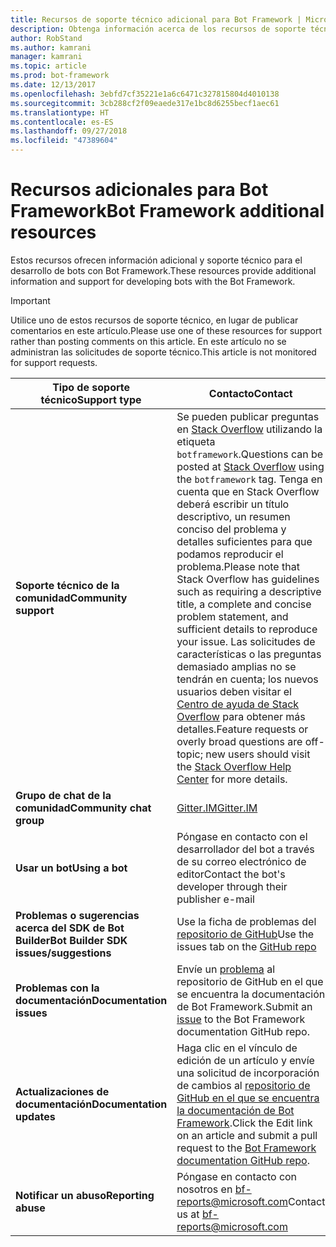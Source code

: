 ```yaml
---
title: Recursos de soporte técnico adicional para Bot Framework | Microsoft Docs
description: Obtenga información acerca de los recursos de soporte técnico adicional para Bot Framework.
author: RobStand
ms.author: kamrani
manager: kamrani
ms.topic: article
ms.prod: bot-framework
ms.date: 12/13/2017
ms.openlocfilehash: 3ebfd7cf35221e1a6c6471c327815804d4010138
ms.sourcegitcommit: 3cb288cf2f09eaede317e1bc8d6255becf1aec61
ms.translationtype: HT
ms.contentlocale: es-ES
ms.lasthandoff: 09/27/2018
ms.locfileid: "47389604"
---
```

# <a name="bot-framework-additional-resources"></a><span data-ttu-id="f15f3-103">Recursos adicionales para Bot Framework</span><span class="sxs-lookup"><span data-stu-id="f15f3-103">Bot Framework additional resources</span></span>

<span data-ttu-id="f15f3-104">Estos recursos ofrecen información adicional y soporte técnico para el desarrollo de bots con Bot Framework.</span><span class="sxs-lookup"><span data-stu-id="f15f3-104">These resources provide additional information and support for developing bots with the Bot Framework.</span></span>

> [!IMPORTANT]
> <span data-ttu-id="f15f3-105">Utilice uno de estos recursos de soporte técnico, en lugar de publicar comentarios en este artículo.</span><span class="sxs-lookup"><span data-stu-id="f15f3-105">Please use one of these resources for support rather than posting comments on this article.</span></span> <span data-ttu-id="f15f3-106">En este artículo no se administran las solicitudes de soporte técnico.</span><span class="sxs-lookup"><span data-stu-id="f15f3-106">This article is not monitored for support requests.</span></span>

|            <span data-ttu-id="f15f3-107"><strong>Tipo de soporte técnico</strong></span><span class="sxs-lookup"><span data-stu-id="f15f3-107"><strong>Support type</strong></span></span>            |                                                                                                                                                                                                                                     <span data-ttu-id="f15f3-108"><strong>Contacto</strong></span><span class="sxs-lookup"><span data-stu-id="f15f3-108"><strong>Contact</strong></span></span>                                                                                                                                                                                                                                      |
|-----------------------------------------------------|---------------------------------------------------------------------------------------------------------------------------------------------------------------------------------------------------------------------------------------------------------------------------------------------------------------------------------------------------------------------------------------------------------------------------------------------------------------------------------------------------|
|         <span data-ttu-id="f15f3-109"><strong>Soporte técnico de la comunidad</strong></span><span class="sxs-lookup"><span data-stu-id="f15f3-109"><strong>Community support</strong></span></span>          | <span data-ttu-id="f15f3-110">Se pueden publicar preguntas en [Stack Overflow](https://stackoverflow.com/questions/tagged/botframework) utilizando la etiqueta `botframework`.</span><span class="sxs-lookup"><span data-stu-id="f15f3-110">Questions can be posted at [Stack Overflow](https://stackoverflow.com/questions/tagged/botframework) using the `botframework` tag.</span></span> <span data-ttu-id="f15f3-111">Tenga en cuenta que en Stack Overflow deberá escribir un título descriptivo, un resumen conciso del problema y detalles suficientes para que podamos reproducir el problema.</span><span class="sxs-lookup"><span data-stu-id="f15f3-111">Please note that Stack Overflow has guidelines such as requiring a descriptive title, a complete and concise problem statement, and sufficient details to reproduce your issue.</span></span> <span data-ttu-id="f15f3-112">Las solicitudes de características o las preguntas demasiado amplias no se tendrán en cuenta; los nuevos usuarios deben visitar el [ Centro de ayuda de Stack Overflow](https://stackoverflow.com/help/how-to-ask) para obtener más detalles.</span><span class="sxs-lookup"><span data-stu-id="f15f3-112">Feature requests or overly broad questions are off-topic; new users should visit the [Stack Overflow Help Center](https://stackoverflow.com/help/how-to-ask) for more details.</span></span> |
|        <span data-ttu-id="f15f3-113"><strong>Grupo de chat de la comunidad</strong></span><span class="sxs-lookup"><span data-stu-id="f15f3-113"><strong>Community chat group</strong></span></span>        |                                                                                                                                                                                                                        [<span data-ttu-id="f15f3-114">Gitter.IM</span><span class="sxs-lookup"><span data-stu-id="f15f3-114">Gitter.IM</span></span>](https://gitter.im/Microsoft/BotBuilder)                                                                                                                                                                                                                        |
|            <span data-ttu-id="f15f3-115"><strong>Usar un bot</strong></span><span class="sxs-lookup"><span data-stu-id="f15f3-115"><strong>Using a bot</strong></span></span>             |                                                                                                                                                                                                                    <span data-ttu-id="f15f3-116">Póngase en contacto con el desarrollador del bot a través de su correo electrónico de editor</span><span class="sxs-lookup"><span data-stu-id="f15f3-116">Contact the bot's developer through their publisher e-mail</span></span>                                                                                                                                                                                                                     |
| <span data-ttu-id="f15f3-117"><strong>Problemas o sugerencias acerca del SDK de Bot Builder</strong></span><span class="sxs-lookup"><span data-stu-id="f15f3-117"><strong>Bot Builder SDK issues/suggestions</strong></span></span> |                                                                                                                                                                                           <span data-ttu-id="f15f3-118">Use la ficha de problemas del <a href="https://github.com/Microsoft/BotBuilder-v3/" target="_blank">repositorio de GitHub</a></span><span class="sxs-lookup"><span data-stu-id="f15f3-118">Use the issues tab on the <a href="https://github.com/Microsoft/BotBuilder-v3/" target="_blank">GitHub repo</a></span></span>                                                                                                                                                                                            |
|        <span data-ttu-id="f15f3-119"><strong>Problemas con la documentación</strong></span><span class="sxs-lookup"><span data-stu-id="f15f3-119"><strong>Documentation issues</strong></span></span>        |                                                                                                                                                                     <span data-ttu-id="f15f3-120">Envíe un <a href="https://github.com/MicrosoftDocs/bot-framework-docs/issues" target="_blank">problema</a> al repositorio de GitHub en el que se encuentra la documentación de Bot Framework.</span><span class="sxs-lookup"><span data-stu-id="f15f3-120">Submit an <a href="https://github.com/MicrosoftDocs/bot-framework-docs/issues" target="_blank">issue</a> to the Bot Framework documentation GitHub repo.</span></span>                                                                                                                                                                      |
|       <span data-ttu-id="f15f3-121"><strong>Actualizaciones de documentación</strong></span><span class="sxs-lookup"><span data-stu-id="f15f3-121"><strong>Documentation updates</strong></span></span>        |                                                                                                                                                   <span data-ttu-id="f15f3-122">Haga clic en el vínculo de edición de un artículo y envíe una solicitud de incorporación de cambios al <a href="https://github.com/MicrosoftDocs/bot-framework-docs" target="_blank">repositorio de GitHub en el que se encuentra la documentación de Bot Framework</a>.</span><span class="sxs-lookup"><span data-stu-id="f15f3-122">Click the Edit link on an article and submit a pull request to the <a href="https://github.com/MicrosoftDocs/bot-framework-docs" target="_blank">Bot Framework documentation GitHub repo</a>.</span></span>                                                                                                                                                   |
|          <span data-ttu-id="f15f3-123"><strong>Notificar un abuso</strong></span><span class="sxs-lookup"><span data-stu-id="f15f3-123"><strong>Reporting abuse</strong></span></span>           |                                                                                                                                                                                                            <span data-ttu-id="f15f3-124">Póngase en contacto con nosotros en [bf-reports@microsoft.com](mailto://bf-reports@microsoft.com)</span><span class="sxs-lookup"><span data-stu-id="f15f3-124">Contact us at [bf-reports@microsoft.com](mailto://bf-reports@microsoft.com)</span></span>                                                                                                                                                                                                            |


